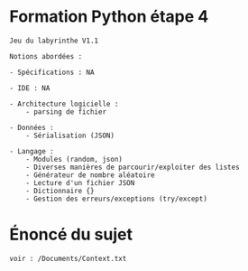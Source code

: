 # Formation Python étape 4

    Jeu du labyrinthe V1.1

    Notions abordées :

    - Spécifications : NA

    - IDE : NA

    - Architecture logicielle :
        - parsing de fichier

    - Données :
        - Sérialisation (JSON)

    - Langage :
        - Modules (random, json)
        - Diverses manières de parcourir/exploiter des listes
        - Générateur de nombre aléatoire
        - Lecture d'un fichier JSON
        - Dictionnaire {}
        - Gestion des erreurs/exceptions (try/except)

# Énoncé du sujet

    voir : /Documents/Context.txt
